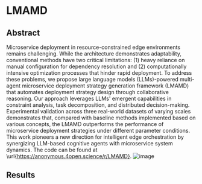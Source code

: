 # LMAMD
## Abstract
Microservice deployment in resource-constrained edge environments remains challenging. While the architecture demonstrates adaptability, conventional methods have two critical limitations: (1) heavy reliance on manual configuration for dependency resolution and (2) computationally intensive optimization processes that hinder rapid deployment. To address these problems, we propose large language models (LLMs)-powered multi-agent microservice deployment strategy generation framework (LMAMD) that automates deployment strategy design through collaborative reasoning. Our approach leverages LLMs' emergent capabilities in constraint analysis, task decomposition, and distributed decision-making. Experimental validation across three real-world datasets of varying scales demonstrates that, compared with baseline methods implemented based on various concepts, the LMAMD outperforms the performance of microservice deployment strategies under different parameter conditions. This work pioneers a new direction for intelligent edge orchestration by synergizing LLM-based cognitive agents with microservice system dynamics. The code can be found at \url{https://anonymous.4open.science/r/LMAMD}.
![image](figures/Framework.png)

## Results
